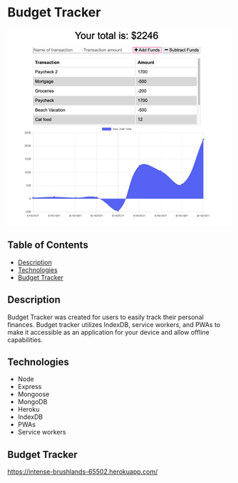# Budget Tracker

![](./public/js/Assets/screenshot.png)
## Table of Contents

- [Description](#description)
- [Technologies](#technologies)
- [Budget Tracker](#Budget-Tracker)

## Description
Budget Tracker was created for users to easily track their personal finances. Budget tracker utilizes IndexDB, service workers, and PWAs to make it accessible as an application for your device and allow offline capabilities. 

## Technologies
- Node
- Express
- Mongoose
- MongoDB
- Heroku
- IndexDB 
- PWAs
- Service workers
## Budget Tracker
https://intense-brushlands-65502.herokuapp.com/
